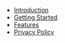 * [Introduction](/) 
* [Getting Started](guide.md) 
* [Features](features.md)
* [Privacy Policy](privacy-policy.md) 

